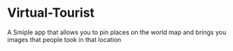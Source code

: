 # Virtual-Tourist

A Smiple app that allows you to pin places on the world map and brings you images that people took in that location
